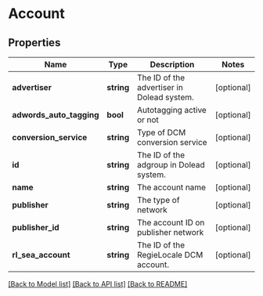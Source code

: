 # Account

## Properties
Name | Type | Description | Notes
------------ | ------------- | ------------- | -------------
**advertiser** | **string** | The ID of the advertiser in Dolead system. | [optional] 
**adwords_auto_tagging** | **bool** | Autotagging active or not | [optional] 
**conversion_service** | **string** | Type of DCM conversion service | [optional] 
**id** | **string** | The ID of the adgroup in Dolead system. | [optional] 
**name** | **string** | The account name | [optional] 
**publisher** | **string** | The type of network | [optional] 
**publisher_id** | **string** | The account ID on publisher network | [optional] 
**rl_sea_account** | **string** | The ID of the RegieLocale DCM account. | [optional] 

[[Back to Model list]](../README.md#documentation-for-models) [[Back to API list]](../README.md#documentation-for-api-endpoints) [[Back to README]](../README.md)


